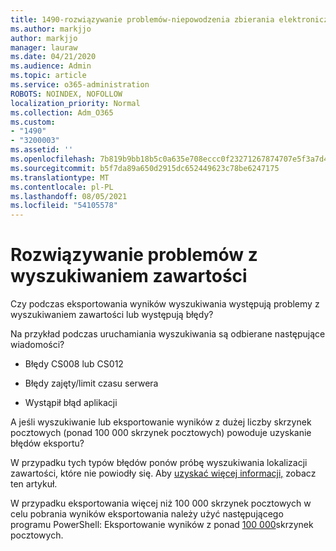 ```yaml
---
title: 1490-rozwiązywanie problemów-niepowodzenia zbierania elektronicznych materiałów dowodowych
ms.author: markjjo
author: markjjo
manager: lauraw
ms.date: 04/21/2020
ms.audience: Admin
ms.topic: article
ms.service: o365-administration
ROBOTS: NOINDEX, NOFOLLOW
localization_priority: Normal
ms.collection: Adm_O365
ms.custom:
- "1490"
- "3200003"
ms.assetid: ''
ms.openlocfilehash: 7b819b9bb18b5c0a635e708eccc0f23271267874707e5f3a7d41b633a05f2822
ms.sourcegitcommit: b5f7da89a650d2915dc652449623c78be6247175
ms.translationtype: MT
ms.contentlocale: pl-PL
ms.lasthandoff: 08/05/2021
ms.locfileid: "54105578"
---
```

# <a name="troubleshoot-content-search-errors"></a>Rozwiązywanie problemów z wyszukiwaniem zawartości

Czy podczas eksportowania wyników wyszukiwania występują problemy z wyszukiwaniem zawartości lub występują błędy?

Na przykład podczas uruchamiania wyszukiwania są odbierane następujące wiadomości?

- Błędy CS008 lub CS012

- Błędy zajęty/limit czasu serwera

- Wystąpił błąd aplikacji

A jeśli wyszukiwanie lub eksportowanie wyników z dużej liczby skrzynek pocztowych (ponad 100 000 skrzynek pocztowych) powoduje uzyskanie błędów eksportu?

W przypadku tych typów błędów ponów próbę wyszukiwania lokalizacji zawartości, które nie powiodły się. Aby  [uzyskać więcej informacji,](https://docs.microsoft.com/microsoft-365/compliance/retry-failed-content-search) zobacz ten artykuł.

W przypadku eksportowania więcej niż 100 000 skrzynek pocztowych w celu pobrania wyników eksportowania należy użyć następującego programu PowerShell: Eksportowanie wyników z ponad  [100 000](https://docs.microsoft.com/microsoft-365/compliance/export-search-results?view=o365-worldwide%23exporting-results-from-more-than-100000-mailboxes)skrzynek pocztowych.

